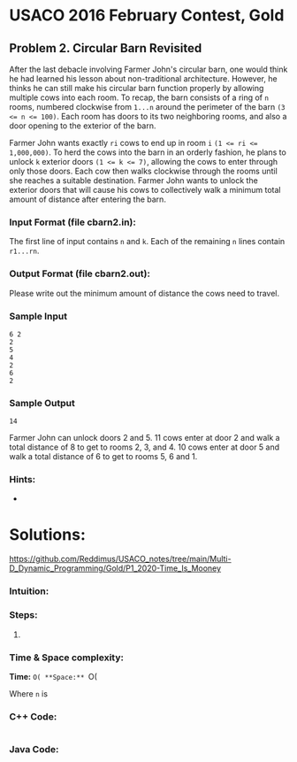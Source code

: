 # USACO 2016 February Contest, Gold
## Problem 2. Circular Barn Revisited

After the last debacle involving Farmer John's circular barn, one would think he had learned his lesson about non-traditional architecture. However, he thinks he can still make his circular barn function properly by allowing multiple cows into each room. To recap, the barn consists of a ring of `n` rooms, numbered clockwise from `1...n` around the perimeter of the barn `(3 <= n <= 100)`. Each room has doors to its two neighboring rooms, and also a door opening to the exterior of the barn.

Farmer John wants exactly `ri` cows to end up in room `i` `(1 <= ri <= 1,000,000)`. To herd the cows into the barn in an orderly fashion, he plans to unlock `k` exterior doors `(1 <= k <= 7)`, allowing the cows to enter through only those doors. Each cow then walks clockwise through the rooms until she reaches a suitable destination. Farmer John wants to unlock the exterior doors that will cause his cows to collectively walk a minimum total amount of distance after entering the barn.

### Input Format (file cbarn2.in):

The first line of input contains `n` and `k`. Each of the remaining `n` lines contain `r1...rn`.

### Output Format (file cbarn2.out):

Please write out the minimum amount of distance the cows need to travel.

### Sample Input
```
6 2
2
5
4
2
6
2
```

### Sample Output
```
14
```

Farmer John can unlock doors 2 and 5. 11 cows enter at door 2 and walk a total distance of 8 to get to rooms 2, 3, and 4. 10 cows enter at door 5 and walk a total distance of 6 to get to rooms 5, 6 and 1.

### Hints:
- 

# Solutions:

https://github.com/Reddimus/USACO_notes/tree/main/Multi-D_Dynamic_Programming/Gold/P1_2020-Time_Is_Mooney

### Intuition:

### Steps:
1. 

### Time & Space complexity:
**Time:** `O(
**Space:** `O(

Where `n` is 

### C++ Code:
```cpp
```

### Java Code:
```java
```

